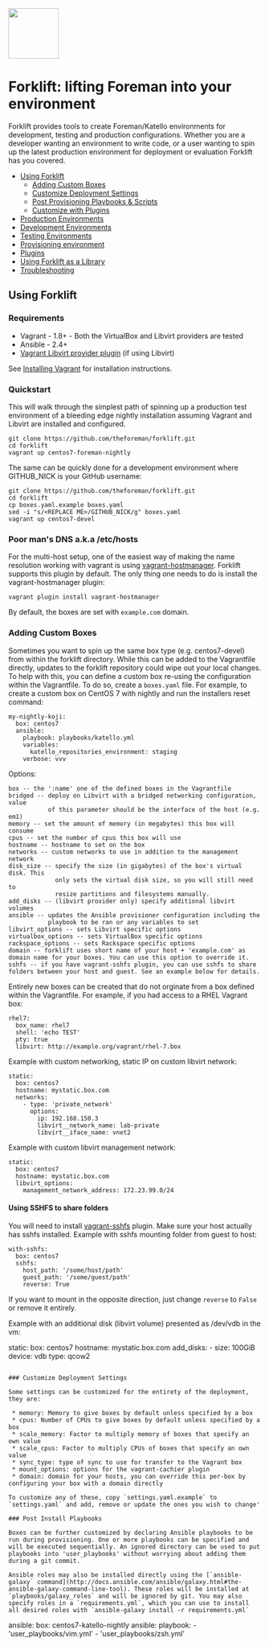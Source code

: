 <img src="https://raw.githubusercontent.com/theforeman/forklift/master/docs/forklift.png" height="100px">

# Forklift: lifting Foreman into your environment

Forklift provides tools to create Foreman/Katello environments for development, testing and production configurations. Whether you are a developer wanting an environment to write code, or a user wanting to spin up the latest production environment for deployment or evaluation Forklift has you covered.

 * [Using Forklift](#using-forklift)
   - [Adding Custom Boxes](#adding-custom-boxes)
   - [Customize Deployment Settings](#customize-deployment-settings)
   - [Post Provisioning Playbooks & Scripts](#post-install-playbooks)
   - [Customize with Plugins](#plugins)
 * [Production Environments](docs/production.md)
 * [Development Environments](docs/development.md)
 * [Testing Environments](docs/testing.md)
 * [Provisioning environment](docs/provision.md)
 * [Plugins](docs/plugins.md)
 * [Using Forklift as a Library](library.md)
 * [Troubleshooting](docs/troubleshooting.md)

## Using Forklift

### Requirements

* Vagrant - 1.8+ - Both the VirtualBox and Libvirt providers are tested
* Ansible - 2.4+
* [Vagrant Libvirt provider plugin](https://github.com/vagrant-libvirt/vagrant-libvirt) (if using Libvirt)

See [Installing Vagrant](docs/vagrant.md) for installation instructions.

### Quickstart

This will walk through the simplest path of spinning up a production test environment of a bleeding edge nightly installation assuming Vagrant and Libvirt are installed and configured.

```
git clone https://github.com/theforeman/forklift.git
cd forklift
vagrant up centos7-foreman-nightly
```

The same can be quickly done for a development environment where GITHUB_NICK is your GitHub username:

```
git clone https://github.com/theforeman/forklift.git
cd forklift
cp boxes.yaml.example boxes.yaml
sed -i "s/<REPLACE ME>/GITHUB_NICK/g" boxes.yaml
vagrant up centos7-devel
```

### Poor man's DNS a.k.a /etc/hosts

For the multi-host setup, one of the easiest way of making the name
resolution working with vagrant is using
[vagrant-hostmanager](https://github.com/devopsgroup-io/vagrant-hostmanager). Forklift supports
this plugin by default. The only thing one needs to do is install the vagrant-hostmanager plugin:

```
vagrant plugin install vagrant-hostmanager
```

By default, the boxes are set with `example.com` domain.

### Adding Custom Boxes

Sometimes you want to spin up the same box type (e.g. centos7-devel) from within the forklift directory. While this can be added to the Vagrantfile directly, updates to the forklift repository could wipe out your local changes. To help with this, you can define a custom box re-using the configuration within the Vagrantfile. To do so, create a `boxes.yaml` file. For example, to create a custom box on CentOS 7 with nightly and run the installers reset command:

```
my-nightly-koji:
  box: centos7
  ansible:
    playbook: playbooks/katello.yml
    variables:
      katello_repositories_environment: staging
    verbose: vvv
```

Options:

```
box -- the ':name' one of the defined boxes in the Vagrantfile
bridged -- deploy on Libvirt with a bridged networking configuration, value
           of this parameter should be the interface of the host (e.g. em1)
memory -- set the amount of memory (in megabytes) this box will consume
cpus -- set the number of cpus this box will use
hostname -- hostname to set on the box
networks -- custom networks to use in addition to the management network
disk_size -- specify the size (in gigabytes) of the box's virtual disk. This
             only sets the virtual disk size, so you will still need to
             resize partitions and filesystems manually.
add_disks -- (libvirt provider only) specify additional libvirt volumes
ansible -- updates the Ansible provisioner configuration including the
           playbook to be ran or any variables to set
libvirt_options -- sets Libvirt specific options
virtualbox_options -- sets VirtualBox specific options
rackspace_options -- sets Rackspace specific options
domain -- forklift uses short name of your host + 'example.com' as domain name for your boxes. You can use this option to override it.
sshfs -- if you have vagrant-sshfs plugin, you can use sshfs to share folders between your host and guest. See an example below for details.
```

Entirely new boxes can be created that do not orginate from a box defined within the Vagrantfile. For example, if you had access to a RHEL Vagrant box:

```
rhel7:
  box_name: rhel7
  shell: 'echo TEST'
  pty: true
  libvirt: http://example.org/vagrant/rhel-7.box
```

Example with custom networking, static IP on custom libvirt network:

```
static:
  box: centos7
  hostname: mystatic.box.com
  networks:
    - type: 'private_network'
      options:
        ip: 192.168.150.3
        libvirt__network_name: lab-private
        libvirt__iface_name: vnet2
```

Example with custom libvirt management network:

```
static:
  box: centos7
  hostname: mystatic.box.com
  libvirt_options:
    management_network_address: 172.23.99.0/24
```

#### Using SSHFS to share folders

You will need to install [vagrant-sshfs](https://github.com/dustymabe/vagrant-sshfs) plugin. Make sure your host actually has sshfs installed.
Example with sshfs mounting folder from guest to host:

```
with-sshfs:
  box: centos7
  sshfs:
    host_path: '/some/host/path'
    guest_path: '/some/guest/path'
    reverse: True
```

If you want to mount in the opposite direction, just change `reverse` to `False` or remove it entirely.

Example with an additional disk (libvirt volume) presented as /dev/vdb in the vm:

static:
  box: centos7
  hostname: mystatic.box.com
  add_disks:
    - size: 100GiB
      device: vdb
      type: qcow2
```

### Customize Deployment Settings

Some settings can be customized for the entirety of the deployment, they are:

 * memory: Memory to give boxes by default unless specified by a box
 * cpus: Number of CPUs to give boxes by default unless specified by a box
 * scale_memory: Factor to multiply memory of boxes that specify an own value
 * scale_cpus: Factor to multiply CPUs of boxes that specify an own value
 * sync_type: type of sync to use for transfer to the Vagrant box
 * mount_options: options for the vagrant-cachier plugin
 * domain: domain for your hosts, you can override this per-box by configuring your box with a domain directly

To customize any of these, copy `settings.yaml.example` to `settings.yaml` and add, remove or update the ones you wish to change'

### Post Install Playbooks

Boxes can be further customized by declaring Ansible playbooks to be run during provisioning. One or more playbooks can be specified and will be executed sequentially. An ignored directory can be used to put playbooks into 'user_playbooks' without worrying about adding them during a git commit.

Ansible roles may also be installed directly using the [`ansible-galaxy` command](http://docs.ansible.com/ansible/galaxy.html#the-ansible-galaxy-command-line-tool). These roles will be installed at `playbooks/galaxy_roles` and will be ignored by git. You may also specify roles in a `requirements.yml`, which you can use to install all desired roles with `ansible-galaxy install -r requirements.yml`

```
ansible:
  box: centos7-katello-nightly
  ansible:
    playbook:
      - 'user_playbooks/vim.yml'
      - 'user_playbooks/zsh.yml'
```

